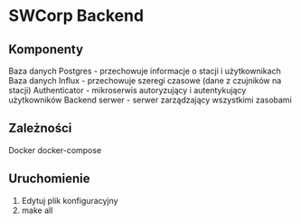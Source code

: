 # SWCorp Backend

## Komponenty
Baza danych Postgres - przechowuje informacje o stacji i użytkownikach
Baza danych Influx - przechowuje szeregi czasowe (dane z czujników na stacji)
Authenticator - mikroserwis autoryzujący i autentykujący użytkowników
Backend serwer - serwer zarządzający wszystkimi zasobami

## Zależności
Docker
docker-compose

## Uruchomienie
1. Edytuj plik konfiguracyjny
2. make all
